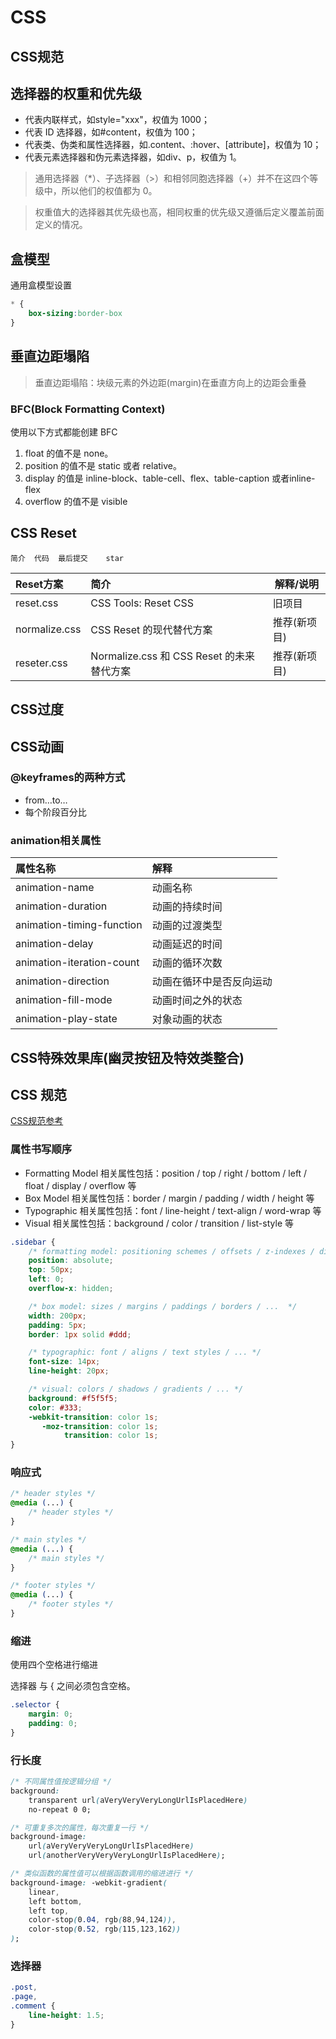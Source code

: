 # CSS

[//]: # (## 基础知识一览)

[//]: # (- 选择器的权重和优先级)

[//]: # (- 盒模型)

[//]: # (  - 盒子大小计算)

[//]: # (  - margin 的重叠计算)

[//]: # (- 浮动float)

[//]: # (  - 浮动布局概念)

[//]: # (  - 清理浮动)

[//]: # (- 定位position)

[//]: # (  - 文档流概念)

[//]: # (  - 定位分类)

[//]: # (  - fixed 定位特点)

[//]: # (  - 绝对定位计算方式)

[//]: # (- flex布局)

[//]: # (- 如何实现居中对齐？)

[//]: # (- 理解语义化)

[//]: # (- CSS3 动画)

[//]: # (- 重绘和回流)

## CSS规范

## 选择器的权重和优先级

- 代表内联样式，如style="xxx"，权值为 1000；
- 代表 ID 选择器，如#content，权值为 100；
- 代表类、伪类和属性选择器，如.content、:hover、[attribute]，权值为 10；
- 代表元素选择器和伪元素选择器，如div、p，权值为 1。

> 通用选择器（*）、子选择器（>）和相邻同胞选择器（+）并不在这四个等级中，所以他们的权值都为 0。

> 权重值大的选择器其优先级也高，相同权重的优先级又遵循后定义覆盖前面定义的情况。

## 盒模型
通用盒模型设置
```css
* {
    box-sizing:border-box
}
```
## 垂直边距塌陷
> 垂直边距塌陷：块级元素的外边距(margin)在垂直方向上的边距会重叠

### BFC(Block Formatting Context)
使用以下方式都能创建 BFC
1. float 的值不是 none。
2. position 的值不是 static 或者 relative。
3. display 的值是 inline-block、table-cell、flex、table-caption 或者inline-flex
4. overflow 的值不是 visible

## CSS Reset
	简介	代码	最后提交	star
| Reset方案       | 简介                                | 解释/说明    |
|:--------------|:----------------------------------|----------|
| reset.css     | CSS Tools: Reset CSS              | 旧项目	     |
| normalize.css | CSS Reset 的现代替代方案                 | 推荐(新项目)	 |
| reseter.css   | Normalize.css 和 CSS Reset 的未来替代方案 | 推荐(新项目)	 |

## CSS过度

## CSS动画
### @keyframes的两种方式
- from…to…
- 每个阶段百分比

### animation相关属性
| 属性名称                      | 解释           |
|:--------------------------|:-------------|
| animation-name            | 动画名称         |
| animation-duration        | 动画的持续时间      |
| animation-timing-function | 动画的过渡类型      |
| animation-delay           | 动画延迟的时间      |
| animation-iteration-count | 动画的循环次数      |
| animation-direction       | 动画在循环中是否反向运动 |
| animation-fill-mode       | 动画时间之外的状态    |
| animation-play-state      | 对象动画的状态      |





## CSS特殊效果库(幽灵按钮及特效类整合)



## CSS 规范

[CSS规范参考](https://github.com/ecomfe/spec/blob/master/css-style-guide.md#user-content-32-%E5%B1%9E%E6%80%A7%E7%BC%A9%E5%86%99)



### 属性书写顺序 
- Formatting Model 相关属性包括：position / top / right / bottom / left / float / display / overflow 等
- Box Model 相关属性包括：border / margin / padding / width / height 等 
- Typographic 相关属性包括：font / line-height / text-align / word-wrap 等
- Visual 相关属性包括：background / color / transition / list-style 等
```css
.sidebar {
    /* formatting model: positioning schemes / offsets / z-indexes / display / ...  */
    position: absolute;
    top: 50px;
    left: 0;
    overflow-x: hidden;

    /* box model: sizes / margins / paddings / borders / ...  */
    width: 200px;
    padding: 5px;
    border: 1px solid #ddd;

    /* typographic: font / aligns / text styles / ... */
    font-size: 14px;
    line-height: 20px;

    /* visual: colors / shadows / gradients / ... */
    background: #f5f5f5;
    color: #333;
    -webkit-transition: color 1s;
       -moz-transition: color 1s;
            transition: color 1s;
}
```

### 响应式
```css
/* header styles */
@media (...) {
    /* header styles */
}

/* main styles */
@media (...) {
    /* main styles */
}

/* footer styles */
@media (...) {
    /* footer styles */
}
```

### 缩进
使用四个空格进行缩进

选择器 与 { 之间必须包含空格。
```css
.selector {
    margin: 0;
    padding: 0;
}
```

### 行长度
```css
/* 不同属性值按逻辑分组 */
background:
    transparent url(aVeryVeryVeryLongUrlIsPlacedHere)
    no-repeat 0 0;

/* 可重复多次的属性，每次重复一行 */
background-image:
    url(aVeryVeryVeryLongUrlIsPlacedHere)
    url(anotherVeryVeryVeryLongUrlIsPlacedHere);

/* 类似函数的属性值可以根据函数调用的缩进进行 */
background-image: -webkit-gradient(
    linear,
    left bottom,
    left top,
    color-stop(0.04, rgb(88,94,124)),
    color-stop(0.52, rgb(115,123,162))
);
```
### 选择器
```css
.post,
.page,
.comment {
    line-height: 1.5;
}

```






